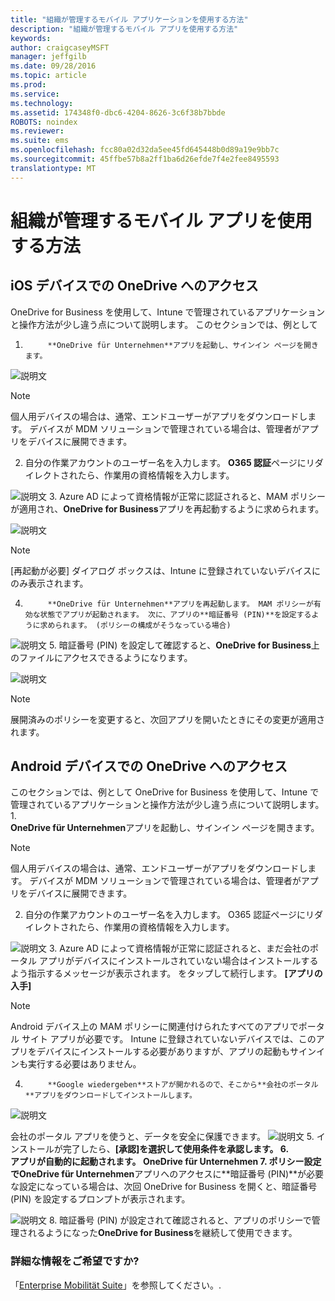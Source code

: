 ```yaml
---
title: "組織が管理するモバイル アプリケーションを使用する方法"
description: "組織が管理するモバイル アプリを使用する方法"
keywords: 
author: craigcaseyMSFT
manager: jeffgilb
ms.date: 09/28/2016
ms.topic: article
ms.prod: 
ms.service: 
ms.technology: 
ms.assetid: 174348f0-dbc6-4204-8626-3c6f38b7bbde
ROBOTS: noindex
ms.reviewer: 
ms.suite: ems
ms.openlocfilehash: fcc80a02d32da5ee45fd645448b0d89a19e9bb7c
ms.sourcegitcommit: 45ffbe57b8a2ff1ba6d26efde7f4e2fee8495593
translationtype: MT
---
```

# <a name="-"></a>組織が管理するモバイル アプリを使用する方法

## <a name="ios-onedrive-"></a>iOS デバイスでの OneDrive へのアクセス

OneDrive for Business を使用して、Intune で管理されているアプリケーションと操作方法が少し違う点について説明します。 このセクションでは、例として

1.  
            **OneDrive für Unternehmen**アプリを起動し、サインイン ページを開きます。

  ![説明文](./media/ft-useMngdApps-1-launchOnedrive.png)
> [!NOTE]
> 個人用デバイスの場合は、通常、エンドユーザーがアプリをダウンロードします。 デバイスが MDM ソリューションで管理されている場合は、管理者がアプリをデバイスに展開できます。

2.  自分の作業アカウントのユーザー名を入力します。         **O365 認証**ページにリダイレクトされたら、作業用の資格情報を入力します。

  ![説明文](./media/ft-useMngdApps-2-enterName.png)
3.  Azure AD によって資格情報が正常に認証されると、MAM ポリシーが適用され、**OneDrive for Business**アプリを再起動するように求められます。

  ![説明文](./media/ft-useMngdApps-3-restart.png)
> [!NOTE]
> [再起動が必要] ダイアログ ボックスは、Intune に登録されていないデバイスにのみ表示されます。

4.  
            **OneDrive für Unternehmen**アプリを再起動します。 MAM ポリシーが有効な状態でアプリが起動されます。 次に、アプリの**暗証番号 (PIN)**を設定するように求められます。 (ポリシーの構成がそうなっている場合)

  ![説明文](./media/ft-useMngdApps-4-enterPIN.png)
5.  暗証番号 (PIN) を設定して確認すると、**OneDrive for Business**上のファイルにアクセスできるようになります。

  ![説明文](./media/ft-useMngdApps-5-accessFiles.png)
> [!NOTE]
> 展開済みのポリシーを変更すると、次回アプリを開いたときにその変更が適用されます。

## <a name="android-onedrive-"></a>Android デバイスでの OneDrive へのアクセス
このセクションでは、例として OneDrive for Business を使用して、Intune で管理されているアプリケーションと操作方法が少し違う点について説明します。
1.  
            **OneDrive für Unternehmen**アプリを起動し、サインイン ページを開きます。
> [!NOTE]
> 個人用デバイスの場合は、通常、エンドユーザーがアプリをダウンロードします。 デバイスが MDM ソリューションで管理されている場合は、管理者がアプリをデバイスに展開できます。

2.  自分の作業アカウントのユーザー名を入力します。 O365 認証ページにリダイレクトされたら、作業用の資格情報を入力します。

  ![説明文](./media/ft-useMngdApps-6-enterCreds.png)
3.  Azure AD によって資格情報が正常に認証されると、まだ会社のポータル アプリがデバイスにインストールされていない場合はインストールするよう指示するメッセージが表示されます。 をタップして続行します。         **[アプリの入手]**
> [!NOTE]
> Android デバイス上の MAM ポリシーに関連付けられたすべてのアプリでポータル サイト アプリが必要です。 Intune に登録されていないデバイスでは、このアプリをデバイスにインストールする必要がありますが、アプリの起動もサインインも実行する必要はありません。

4.  
            **Google wiedergeben**ストアが開かれるので、そこから**会社のポータル**アプリをダウンロードしてインストールします。

  ![説明文](./media/ft-useMngdApps-7-installPortal.png)

 会社のポータル アプリを使うと、データを安全に保護できます。 ![説明文](./media/ft-useMngdApps-8-intunePortal.png)
5.  インストールが完了したら、**[承認]**を選択して使用条件を承認します。
6.  
            アプリが自動的に起動されます。 **OneDrive für Unternehmen**
7.  ポリシー設定で**OneDrive für Unternehmen**アプリへのアクセスに**暗証番号 (PIN)**が必要な設定になっている場合は、次回 OneDrive for Business を開くと、暗証番号 (PIN) を設定するプロンプトが表示されます。

  ![説明文](./media/ft-useMngdApps-9-setNewPIN.png)
8.  暗証番号 (PIN) が設定されて確認されると、アプリのポリシーで管理されるようになった**OneDrive for Business**を継続して使用できます。

### <a name=""></a>詳細な情報をご希望ですか?
「[Enterprise Mobilität Suite](https://www.microsoft.com/en-us/server-cloud/enterprise-mobility/overview.aspx)」を参照してください。.
